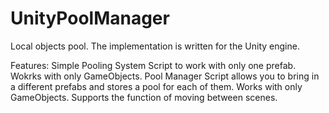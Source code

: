 # UnityPoolManager
Local objects pool. The implementation is written for the Unity engine.

Features:
Simple Pooling System
Script to work with only one prefab. Wokrks with only GameObjects.
Pool Manager
Script allows you to bring in a different prefabs and stores a pool for each of them. Works with only GameObjects.
Supports the function of moving between scenes.
